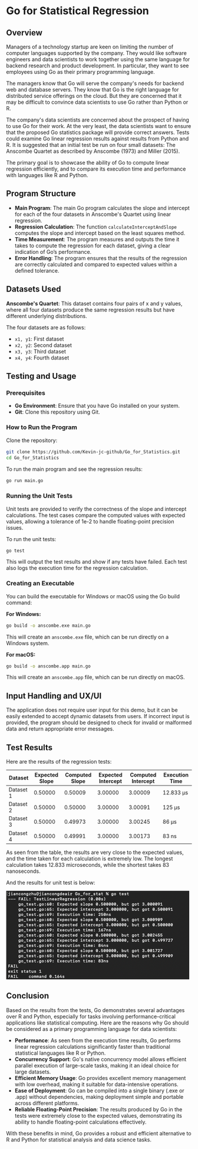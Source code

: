 # Go for Statistical Regression

## Overview
Managers of a technology startup are keen on limiting the number of computer languages supported by the company. They would like software engineers and data scientists to work together using the same language for backend research and product development. In particular, they want to see employees using Go as their primary programming language.

The managers know that Go will serve the company's needs for backend web and database servers. They know that Go is the right language for distributed service offerings on the cloud. But they are concerned that it may be difficult to convince data scientists to use Go rather than Python or R.

The company's data scientists are concerned about the prospect of having to use Go for their work. At the very least, the data scientists want to ensure that the proposed Go statistics package will provide correct answers. Tests could examine Go linear regression results against results from Python and R. It is suggested that an initial test be run on four small datasets: The Anscombe Quartet as described by Anscombe (1973) and Miller (2015).

The primary goal is to showcase the ability of Go to compute linear regression efficiently, and to compare its execution time and performance with languages like R and Python.

## Program Structure
- **Main Program**: The main Go program calculates the slope and intercept for each of the four datasets in Anscombe's Quartet using linear regression.
- **Regression Calculation**: The function `calculateInterceptAndSlope` computes the slope and intercept based on the least squares method.
- **Time Measurement**: The program measures and outputs the time it takes to compute the regression for each dataset, giving a clear indication of Go’s performance.
- **Error Handling**: The program ensures that the results of the regression are correctly calculated and compared to expected values within a defined tolerance.

## Datasets Used
**Anscombe's Quartet**: This dataset contains four pairs of x and y values, where all four datasets produce the same regression results but have different underlying distributions.

The four datasets are as follows:

- `x1, y1`: First dataset
- `x2, y2`: Second dataset
- `x3, y3`: Third dataset
- `x4, y4`: Fourth dataset

## Testing and Usage
### Prerequisites
- **Go Environment**: Ensure that you have Go installed on your system.
- **Git**: Clone this repository using Git.

### How to Run the Program
Clone the repository:

```bash
git clone https://github.com/Kevin-jc-github/Go_for_Statistics.git
cd Go_for_Statistics
```

To run the main program and see the regression results:

```bash
go run main.go
```

### Running the Unit Tests
Unit tests are provided to verify the correctness of the slope and intercept calculations. The test cases compare the computed values with expected values, allowing a tolerance of 1e-2 to handle floating-point precision issues.

To run the unit tests:

```bash
go test
```

This will output the test results and show if any tests have failed. Each test also logs the execution time for the regression calculation.

### Creating an Executable
You can build the executable for Windows or macOS using the Go build command:

**For Windows:**

```bash
go build -o anscombe.exe main.go
```

This will create an `anscombe.exe` file, which can be run directly on a Windows system.

**For macOS:**

```bash
go build -o anscombe.app main.go
```

This will create an `anscombe.app` file, which can be run directly on macOS.

## Input Handling and UX/UI
The application does not require user input for this demo, but it can be easily extended to accept dynamic datasets from users. If incorrect input is provided, the program should be designed to check for invalid or malformed data and return appropriate error messages.

## Test Results
Here are the results of the regression tests:

| Dataset    | Expected Slope | Computed Slope | Expected Intercept | Computed Intercept | Execution Time |
|------------|----------------|----------------|--------------------|--------------------|----------------|
| Dataset 1  | 0.50000        | 0.50009        | 3.00000            | 3.00009            | 12.833 µs     |
| Dataset 2  | 0.50000        | 0.50000        | 3.00000            | 3.00091            | 125 µs         |
| Dataset 3  | 0.50000        | 0.49973        | 3.00000            | 3.00245            | 86 µs          |
| Dataset 4  | 0.50000        | 0.49991        | 3.00000            | 3.00173            | 83 ns          |

As seen from the table, the results are very close to the expected values, and the time taken for each calculation is extremely low. The longest calculation takes 12.833 microseconds, while the shortest takes 83 nanoseconds.

And the results for unit test is below:  

![alt text](image.png)

## Conclusion
Based on the results from the tests, Go demonstrates several advantages over R and Python, especially for tasks involving performance-critical applications like statistical computing. Here are the reasons why Go should be considered as a primary programming language for data scientists:

- **Performance**: As seen from the execution time results, Go performs linear regression calculations significantly faster than traditional statistical languages like R or Python.
- **Concurrency Support**: Go's native concurrency model allows efficient parallel execution of large-scale tasks, making it an ideal choice for large datasets.
- **Efficient Memory Usage**: Go provides excellent memory management with low overhead, making it suitable for data-intensive operations.
- **Ease of Deployment**: Go can be compiled into a single binary (.exe or .app) without dependencies, making deployment simple and portable across different platforms.
- **Reliable Floating-Point Precision**: The results produced by Go in the tests were extremely close to the expected values, demonstrating its ability to handle floating-point calculations effectively.

With these benefits in mind, Go provides a robust and efficient alternative to R and Python for statistical analysis and data science tasks.
